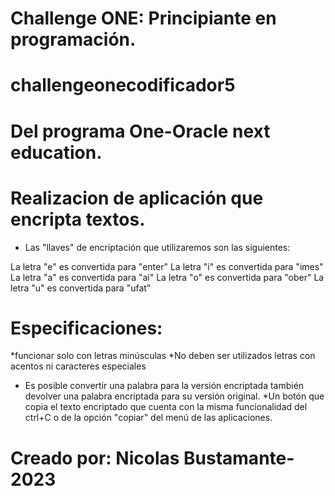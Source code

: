 # Challenge ONE: Principiante en programación.
# challengeonecodificador5
# Del programa One-Oracle next education.

# Realizacion de aplicación que encripta textos.

* Las "llaves" de encriptación que utilizaremos son las siguientes:

La letra "e" es convertida para "enter"
La letra "i" es convertida para "imes"
La letra "a" es convertida para "ai"
La letra "o" es convertida para "ober"
La letra "u" es convertida para "ufat"

# Especificaciones:

*funcionar solo con letras minúsculas
*No deben ser utilizados letras con acentos ni caracteres especiales
* Es posible convertir una palabra para la versión encriptada también devolver una palabra encriptada para su versión original.
*Un botón que copia el texto encriptado que cuenta con la misma funcionalidad del ctrl+C o de la opción "copiar" del menú de las aplicaciones.

# Creado por: Nicolas Bustamante-2023